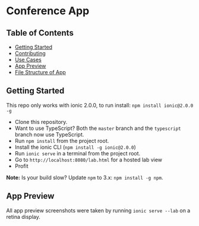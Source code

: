 # Conference App

## Table of Contents
 - [Getting Started](#getting-started)
 - [Contributing](#contributing)
 - [Use Cases](#use-cases)
 - [App Preview](#app-preview)
 - [File Structure of App](#file-structure-of-app)


## Getting Started
This repo only works with ionic 2.0.0, to run install: `npm install ionic@2.0.0 -g`

* Clone this repository.
* Want to use TypeScript? Both the `master` branch and the `typescript` branch now use TypeScript.
* Run `npm install` from the project root.
* Install the ionic CLI (`npm install -g ionic@2.0.0`)
* Run `ionic serve` in a terminal from the project root.
* Go to `http://localhost:8080/lab.html` for a hosted lab view
* Profit

**Note:** Is your build slow? Update `npm` to 3.x: `npm install -g npm`.

## App Preview

All app preview screenshots were taken by running `ionic serve --lab` on a retina display.
